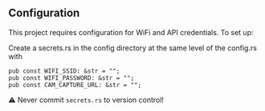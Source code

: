 ## Configuration

This project requires configuration for WiFi and API credentials. To set up:

Create a secrets.rs in the config directory at the same level of the config.rs with 

```
pub const WIFI_SSID: &str = "";
pub const WIFI_PASSWORD: &str = "";
pub const CAM_CAPTURE_URL: &str = "";
```

⚠️ Never commit `secrets.rs` to version control!